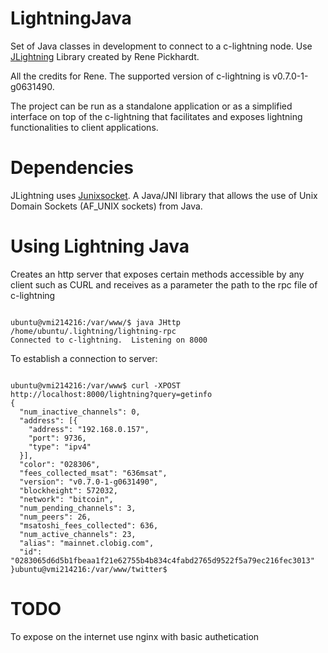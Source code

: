 # LightningJava
Set of Java classes in development to connect to a c-lightning node. Use <a href="https://github.com/ElementsProject/lightning/pull/2223">JLightning</a> Library created by Rene Pickhardt. 

All the credits for Rene. The supported version of c-lightning is v0.7.0-1-g0631490. 

The project can be run as a standalone application or as a simplified interface on top of the c-lightning that facilitates and exposes lightning functionalities to client applications. 

# Dependencies
JLightning uses <a href="https://github.com/kohlschutter/junixsocket">Junixsocket</a>. A Java/JNI library that allows the use of Unix Domain Sockets (AF_UNIX sockets) from Java.

# Using Lightning Java

Creates an http server that exposes certain methods accessible by any client such as CURL and receives as a parameter the path to the rpc file of c-lightning

<code>
ubuntu@vmi214216:/var/www/$ java JHttp /home/ubuntu/.lightning/lightning-rpc
Connected to c-lightning.  Listening on 8000
</code>

To establish a connection to server:

<code>
ubuntu@vmi214216:/var/www$ curl -XPOST http://localhost:8000/lightning?query=getinfo
{
  "num_inactive_channels": 0,
  "address": [{
    "address": "192.168.0.157",
    "port": 9736,
    "type": "ipv4"
  }],
  "color": "028306",
  "fees_collected_msat": "636msat",
  "version": "v0.7.0-1-g0631490",
  "blockheight": 572032,
  "network": "bitcoin",
  "num_pending_channels": 3,
  "num_peers": 26,
  "msatoshi_fees_collected": 636,
  "num_active_channels": 23,
  "alias": "mainnet.clobig.com",
  "id": "0283065d6d5b1fbeaa1f21e62755b4b834c4fabd2765d9522f5a79ec216fec3013"
}ubuntu@vmi214216:/var/www/twitter$ 
</code>

# TODO
To expose on the internet use nginx with basic authetication


